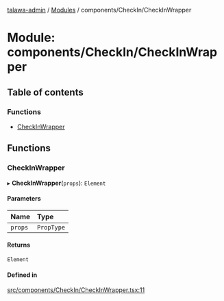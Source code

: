 [talawa-admin](../README.md) / [Modules](../modules.md) / components/CheckIn/CheckInWrapper

# Module: components/CheckIn/CheckInWrapper

## Table of contents

### Functions

- [CheckInWrapper](components_CheckIn_CheckInWrapper.md#checkinwrapper)

## Functions

### CheckInWrapper

▸ **CheckInWrapper**(`props`): `Element`

#### Parameters

| Name    | Type       |
| :------ | :--------- |
| `props` | `PropType` |

#### Returns

`Element`

#### Defined in

[src/components/CheckIn/CheckInWrapper.tsx:11](https://github.com/PalisadoesFoundation/talawa-admin/blob/12d9229/src/components/CheckIn/CheckInWrapper.tsx#L11)
